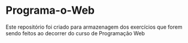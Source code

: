 # Programa-o-Web
Este repositório foi criado para armazenagem dos exercícios que forem sendo feitos ao decorrer do curso de Programação Web
